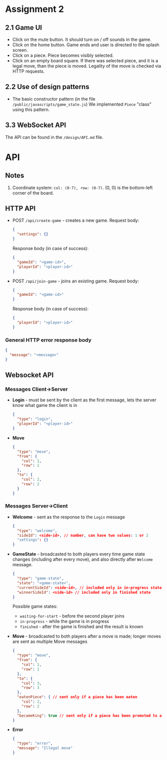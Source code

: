 # Assignment 2

## 2.1 Game UI
- Click on the mute button. It should turn on / off sounds in the game.
- Click on the home button. Game ends and user is directed to the splash screen.
- Click on a piece. Piece becomes visibly selected. 
- Click on an empty board square. If there was selected piece, and it is a legal move, than the piece is moved.
   Legality of the move is checked via HTTP requests.

## 2.2 Use of design patterns
- The basic constructor pattern (in the file `/public/javascripts/game_state.js`)
   We implemented `Piece` "class" using this pattern.

## 3.3 WebSocket API

The API can be found in the `/design/API.md` file.


# API

## Notes
1. Coordinate system: `col: (0-7), row: (0-7)`.
   (0, 0) is the bottom-left corner of the board.

## HTTP API

- POST `/api/create-game` - creates a new game.
  Request body:
  ```json
  {
    "settings": {}
  }
  ```
  Response body (in case of success):
  ```json
  {
    "gameId": "<game-id>",
    "playerId": "<player-id>"
  }
  ```

- POST `/api/join-game` - joins an existing game.
  Request body:
  ```json
  {
    "gameId": "<game-id>"
  }
  ```
  Response body (in case of success):
  ```json
  {
    "playerId": "<player-id>"
  }
  ```

### General HTTP error response body
```json
{
  "message": "<message>"
}
```

## Websocket API

### Messages Client->Server

- **Login** - must be sent by the client as the first message, lets the server know what game the client is in
  ```json
  {
    "type": "login",
    "playerId": "<player-id>"
  }
  ```

- **Move**
  ```json
  {
    "type": "move",
    "from": {
      "col": 1,
      "row": 1
    },
    "to": {
      "col": 2,
      "row": 2
    }
  }
  ```

### Messages Server->Client

- **Welcome** - sent as the response to the `Login` message
  ```json
  {
    "type": "welcome",
    "sideId": <side-id>, // number, can have two values: 1 or 2
    "settings": {}
  }
  ```

- **GameState** - broadcasted to both players every time game state changes (including after every move),
  and also directly after `Welcome` message.
  ```json
  {
    "type": "game-state",
    "state": "<game-state>",
    "currentSideId": <side-id>, // included only in in-progress state
    "winnerSideId": <side-id> // included only in finished state
  }
  ```
  Possible game states:
   - `waiting-for-start` - before the second player joins
   - `in-progress` - while the game is in progress
   - `finished` - after the game is finished and the result is known


- **Move** - broadcasted to both players after a move is made;
  longer moves are sent as multiple Move messages
  ```json
  {
    "type": "move",
    "from": {
      "col": 1,
      "row": 1
    },
    "to": {
      "col": 3,
      "row": 3
    },
    "eatenPiece": { // sent only if a piece has been eaten
      "col": 2,
      "row": 2
    },
    "becameKing": true // sent only if a piece has been promoted to a king
  }
  ```

- **Error**
  ```json
  {
    "type": "error",
    "message": "Illegal move"
  }
  ```
